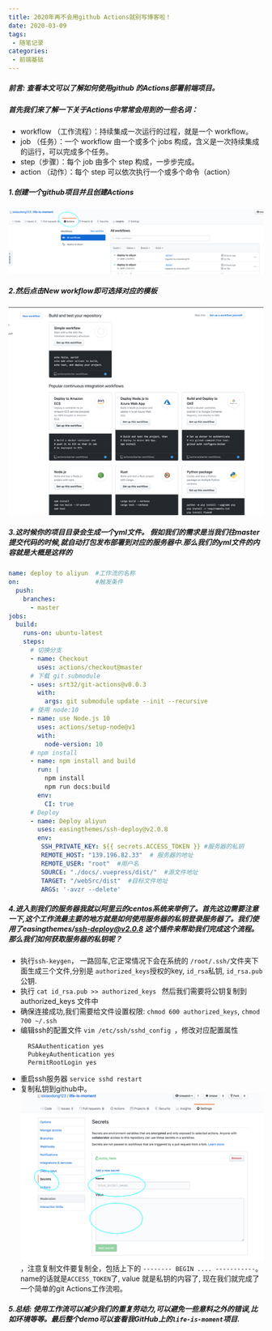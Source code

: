 ```yaml
---
title: 2020年再不会用github Actions就别写博客啦！
date: 2020-03-09
tags:
 - 随笔记录
categories:
 - 前端基础
---
```


##### 前言: 查看本文可以了解如何使用github 的Actions部署前端项目。

##### 首先我们来了解一下关于Actions中常常会用到的一些名词：
 - workflow （工作流程）：持续集成一次运行的过程，就是一个 workflow。
 - job （任务）：一个 workflow 由一个或多个 jobs 构成，含义是一次持续集成的运行，可以完成多个任务。
 - step（步骤）：每个 job 由多个 step 构成，一步步完成。
 - action （动作）：每个 step 可以依次执行一个或多个命令（action）

##### 1.创建一个github项目并且创建Actions
![image](./imgs/git-Actions.png)

##### 2.然后点击New workflow即可选择对应的模板
![image](./imgs/template.png)

##### 3.这时候你的项目目录会生成一个yml文件。 假如我们的需求是当我们往master提交代码的时候,就自动打包发布部署到对应的服务器中.那么我们的yml文件的内容就是大概是这样的

```yml
name: deploy to aliyun  #工作流的名称
on:                     #触发条件
  push:
    branches:
      - master
jobs:
  build:
    runs-on: ubuntu-latest
    steps:
      # 切换分支
      - name: Checkout
        uses: actions/checkout@master 
      # 下载 git submodule
      - uses: srt32/git-actions@v0.0.3
        with:
          args: git submodule update --init --recursive
      # 使用 node:10
      - name: use Node.js 10
        uses: actions/setup-node@v1
        with:
          node-version: 10
      # npm install
      - name: npm install and build
        run: |
          npm install
          npm run docs:build
        env:
          CI: true
      # Deploy
      - name: Deploy aliyun
        uses: easingthemes/ssh-deploy@v2.0.8  
        env:
         SSH_PRIVATE_KEY: ${{ secrets.ACCESS_TOKEN }} #服务器的私钥
         REMOTE_HOST: "139.196.82.33"  # 服务器的地址
         REMOTE_USER: "root"  #用户名
         SOURCE: "./docs/.vuepress/dist/"  #源文件地址
         TARGET: "/webSrc/dist"  #目标文件地址
         ARGS: '-avzr --delete'
```

##### 4.进入到我们的服务器我就以阿里云的centos系统来举例了。首先这边需要注意一下,这个工作流最主要的地方就是如何使用服务器的私钥登录服务器了。我们使用了easingthemes/ssh-deploy@v2.0.8 这个插件来帮助我们完成这个流程。那么我们如何获取服务器的私钥呢？
  - 执行` ssh-keygen `， 一路回车,它正常情况下会在系统的 `/root/.ssh/`文件夹下面生成三个文件,分别是 ` authorized_keys `授权的key, ` id_rsa `私钥, ` id_rsa.pub `公钥.
  - 执行 `cat id_rsa.pub >> authorized_keys ` 然后我们需要将公钥复制到authorized_keys 文件中
  - 确保连接成功,我们需要给文件设置权限: ``` chmod 600 authorized_keys ```, ``` chmod 700 ~/.ssh ```
  - 编辑ssh的配置文件  `vim /etc/ssh/sshd_config `，修改对应配置属性 
    ```
      RSAAuthentication yes
      PubkeyAuthentication yes
      PermitRootLogin yes 
    ```
  - 重启ssh服务器 ` service sshd restart `
  - 复制私钥到github中。 ![image](./imgs/secrets.png)，注意复制文件要复制全，包括上下的  ``` -------- BEGIN .... ----------- ```。name的话就是` ACCESS_TOKEN `了, value 就是私钥的内容了, 现在我们就完成了一个简单的git Actions工作流啦。


##### 5.总结: 使用工作流可以减少我们的重复劳动力,可以避免一些意料之外的错误,比如环境等等。最后整个demo可以查看我GitHub上的` life-is-moment `项目.
  